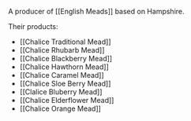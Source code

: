 A producer of [[English Meads]] based on Hampshire.

Their products:

- [[Chalice Traditional Mead]]
- [[Chalice Rhubarb Mead]]
- [[Chalice Blackberry Mead]]
- [[Chalice Hawthorn Mead]]
- [[Chalice Caramel Mead]]
- [[Chalice Sloe Berry Mead]]
- [[Clalice Bluberry Mead]]
- [[Chalice Elderflower Mead]]
- [[Chalice Orange Mead]]
